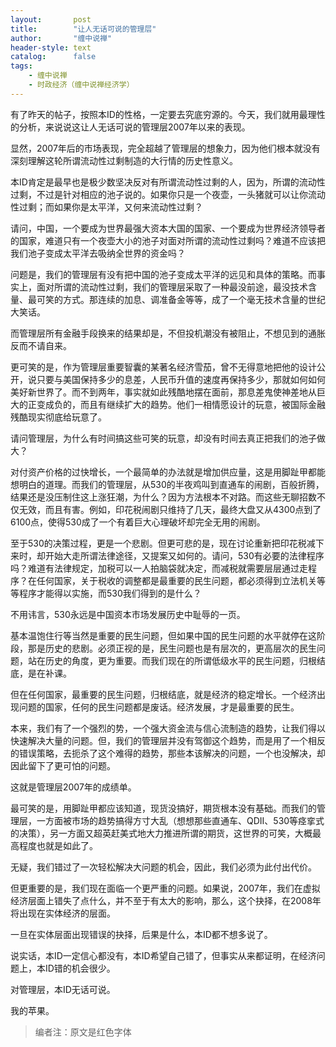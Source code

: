 ```yaml
---
layout:       post
title:        "让人无话可说的管理层"
author:       "缠中说禅"
header-style: text
catalog:      false
tags:
    - 缠中说禅
    - 时政经济（缠中说禅经济学）
---
```


有了昨天的帖子，按照本ID的性格，一定要去究底穷源的。今天，我们就用最理性的分析，来说说这让人无话可说的管理层2007年以来的表现。



显然，2007年后的市场表现，完全超越了管理层的想象力，因为他们根本就没有深刻理解这轮所谓流动性过剩制造的大行情的历史性意义。



本ID肯定是最早也是极少数坚决反对有所谓流动性过剩的人，因为，所谓的流动性过剩，不过是针对相应的池子说的。如果你只是一个夜壶，一头猪就可以让你流动性过剩；而如果你是太平洋，又何来流动性过剩？



请问，中国，一个要成为世界最强大资本大国的国家、一个要成为世界经济领导者的国家，难道只有一个夜壶大小的池子对面对所谓的流动性过剩吗？难道不应该把我们池子变成太平洋去吸纳全世界的资金吗？



问题是，我们的管理层有没有把中国的池子变成太平洋的远见和具体的策略。而事实上，面对所谓的流动性过剩，我们的管理层采取了一种最没前途，最没技术含量、最可笑的方式。那连续的加息、调准备金等等，成了一个毫无技术含量的世纪大笑话。



而管理层所有金融手段换来的结果却是，不但投机潮没有被阻止，不想见到的通胀反而不请自来。



更可笑的是，作为管理层重要智囊的某著名经济雪茄，曾不无得意地把他的设计公开，说只要与美国保持多少的息差，人民币升值的速度再保持多少，那就如何如何美好新世界了。而不到两年，事实就如此残酷地摆在面前，那息差鬼使神差地从巨大的正变成负的，而且有继续扩大的趋势。他们一相情愿设计的玩意，被国际金融残酷现实彻底给玩意了。



请问管理层，为什么有时间搞这些可笑的玩意，却没有时间去真正把我们的池子做大？



对付资产价格的过快增长，一个最简单的办法就是增加供应量，这是用脚趾甲都能想明白的道理。而我们的管理层，从530的半夜鸡叫到直通车的闹剧，百般折腾，结果还是没压制住这上涨狂潮，为什么？因为方法根本不对路。而这些无聊招数不仅无效，而且有害。例如，印花税闹剧只维持了几天，最终大盘又从4300点到了6100点，使得530成了一个有着巨大心理破坏却完全无用的闹剧。



至于530的决策过程，更是一个悲剧。但更可悲的是，现在讨论重新把印花税减下来时，却开始大走所谓法律途径，又提案又如何的。请问，530有必要的法律程序吗？难道有法律规定，加税可以一人拍脑袋就决定，而减税就需要层层通过走程序？在任何国家，关于税收的调整都是最重要的民生问题，都必须得到立法机关等等程序才能得以实施，而530我们得到的是什么？



不用讳言，530永远是中国资本市场发展历史中耻辱的一页。



基本温饱住行等当然是重要的民生问题，但如果中国的民生问题的水平就停在这阶段，那是历史的悲剧。必须正视的是，民生问题也是有层次的，更高层次的民生问题，站在历史的角度，更为重要。而我们现在的所谓低级水平的民生问题，归根结底，是在补课。



但在任何国家，最重要的民生问题，归根结底，就是经济的稳定增长。一个经济出现问题的国家，任何的民生问题都是废话。经济发展，才是最重要的民生。



本来，我们有了一个强烈的势，一个强大资金流与信心流制造的趋势，让我们得以快速解决大量的问题。但，我们的管理层并没有驾御这个趋势，而是用了一个相反的错误策略，去扼杀了这个难得的趋势，那些本该解决的问题，一个也没解决，却因此留下了更可怕的问题。



这就是管理层2007年的成绩单。



最可笑的是，用脚趾甲都应该知道，现货没搞好，期货根本没有基础。而我们的管理层，一方面被市场的趋势搞得方寸大乱（想想那些直通车、QDII、530等痉挛式的决策），另一方面又超英赶美式地大力推进所谓的期货，这世界的可笑，大概最高程度也就是如此了。



无疑，我们错过了一次轻松解决大问题的机会，因此，我们必须为此付出代价。



但更重要的是，我们现在面临一个更严重的问题。如果说，2007年，我们在虚拟经济层面上错失了点什么，并不至于有太大的影响，那么，这个抉择，在2008年将出现在实体经济的层面。



一旦在实体层面出现错误的抉择，后果是什么，本ID都不想多说了。



说实话，本ID一定信心都没有，本ID希望自己错了，但事实从来都证明，在经济问题上，本ID错的机会很少。



对管理层，本ID无话可说。



我的苹果。



> 编者注：原文是红色字体
